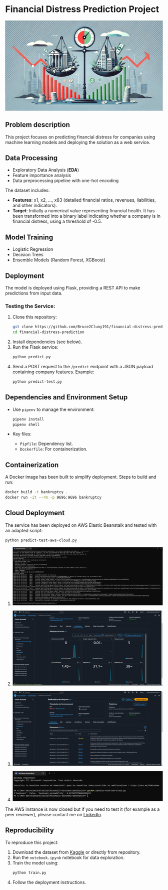 # Financial Distress Prediction Project

![Financial Dashboard Illustration](Images/financial_dashboard.jpeg)

## Problem description

This project focuses on predicting financial distress for companies using machine learning models and deploying the solution as a web service.

## Data Processing

- Exploratory Data Analysis (**EDA**)
- Feature importance analysis
- Data preprocessing pipeline with one-hot encoding

The dataset includes:
- **Features**: x1, x2, ..., x83 (detailed financial ratios, revenues, liabilities, and other indicators).
- **Target**: Initially a numerical value representing financial health. It has been transformed into a binary label indicating whether a company is in financial distress, using a threshold of -0.5.

## Model Training

- Logistic Regression
- Decision Trees
- Ensemble Models (Random Forest, XGBoost)

## Deployment

The model is deployed using Flask, providing a REST API to make predictions from input data.

### Testing the Service:
1. Clone this repository:
   ```bash
   git clone https://github.com/Bruce2Cluny191/financial-distress-prediction.git
   cd financial-distress-prediction
   ```
2. Install dependencies (see below).
3. Run the Flask service:
   ```bash
   python predict.py
   ```
4. Send a POST request to the `/predict` endpoint with a JSON payload containing company features. Example:
   ```bash
   python predict-test.py
   ```

## Dependencies and Environment Setup

- Use `pipenv` to manage the environment:
  ```bash
  pipenv install
  pipenv shell
  ```

- Key files:
  - `Pipfile`: Dependency list.
  - `Dockerfile`: For containerization.

## Containerization

A Docker image has been built to simplify deployment. Steps to build and run:
```bash
docker build -t bankruptcy .
docker run -it --rm -p 9696:9696 bankruptcy
```

## Cloud Deployment

The service has been deployed on AWS Elastic Beanstalk and tested with an adapted script:
   ```bash
   python predict-test-aws-cloud.py
   ```

1. ![Elastic Beanstalk Environnement creation](Images/create-env-on-elasticbeanstalk.png)

2. ![Monitoring the instance](Images/monitoring-elasticbeanstalk.png)

3. ![Listing the events](Images/events-elasticbeanstalk.png)

4. ![Testing a company](Images/predicting-aws-with-elasticbeanstalk.png)

The AWS instance is now closed but if you need to test it (for example as a peer reviewer), please contact me on [LinkedIn](https://www.linkedin.com/in/chasseur2valeurs/).

## Reproducibility

To reproduce this project:
1. Download the dataset from [Kaggle](https://www.kaggle.com/datasets/shebrahimi/financial-distress) or directly from repository.
2. Run the `notebook.ipynb` notebook for data exploration.
3. Train the model using:
   ```bash
   python train.py
   ```
4. Follow the deployment instructions.